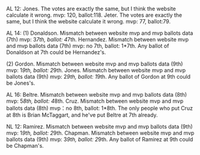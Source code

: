 AL 12: 
Jones. The votes are exactly the same, but I think the website calculate it wrong.
mvp: 120, ballot:118.
Jeter. The votes are exactly the same, but I think the website calculate it wrong. 
mvp: 77, ballot:79.

AL 14: 
(1) Donaldson. Mismatch between website mvp and mvp ballots data (7th)
    mvp: 3*7th, ballot: 4*7th.
    Hernandez. Mismatch between website mvp and mvp ballots data (7th)
    mvp: no 7th, ballot: 1*7th.
    Any ballot of Donaldson at 7th could be Hernandez's. 

(2) Gordon. Mismatch between website mvp and mvp ballots data (9th)
    mvp: 1*9th, ballot: 2*9th.
    Jones. Mismatch between website mvp and mvp ballots data (9th)
    mvp: 2*9th, ballot: 1*9th.
    Any ballot of Gordon at 9th could be Jones's.


AL 16:
Beltre. Mismatch between website mvp and mvp ballots data (8th)
mvp: 5*8th, ballot: 4*8th.
Cruz. Mismatch between website mvp and mvp ballots data (8th)
mvp：no 8th, ballot: 1*8th.
The only people who put Cruz at 8th is Brian McTaggart, and he've put Beltre at 7th already.


NL 12:
Ramirez. Mismatch between website mvp and mvp ballots data (9th)
mvp: 1*9th, ballot: 2*9th.
Chapman. Mismatch between website mvp and mvp ballots data (9th)
mvp: 3*9th, ballot: 2*9th.
Any ballot of Ramirez at 9th could be Chapman's.
